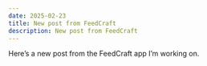 ```yaml
---
date: 2025-02-23
title: New post from FeedCraft
description: New post from FeedCraft
---
```

Here’s a new post from the FeedCraft app I’m working on. 
